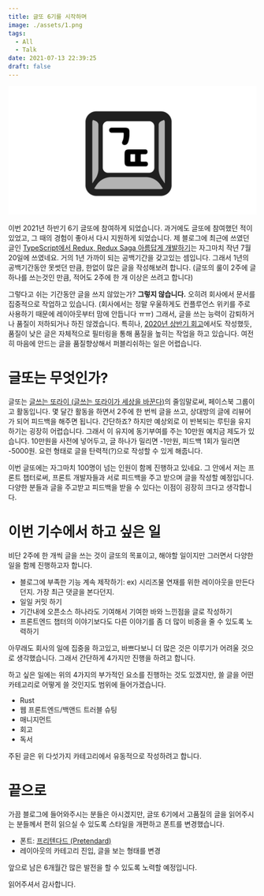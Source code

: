 ```yaml
---
title: 글또 6기를 시작하며
image: ./assets/1.png
tags:
  - All
  - Talk
date: 2021-07-13 22:39:25
draft: false
---
```


![이미지1](./assets/1.png)

이번 2021년 하반기 6기 글또에 참여하게 되었습니다. 과거에도 글또에 참여했던 적이 있었고, 그 때의 경험이 좋아서 다시 지원하게 되었습니다.
제 블로그에 최근에 쓰였던 글인 [TypeScript에서 Redux, Redux Saga 아름답게 개발하기](https://vallista.kr/2020/07/20/TypeScript%EC%97%90%EC%84%9C-Redux-Redux-Saga-%EC%95%84%EB%A6%84%EB%8B%B5%EA%B2%8C-%EA%B0%9C%EB%B0%9C%ED%95%98%EA%B8%B0/)는 자그마치 작년 7월 20일에 쓰였네요.
거의 1년 가까이 되는 공백기간을 갖고있는 셈입니다. 그래서 1년의 공백기간동안 못썻던 만큼, 한없이 많은 글을 작성해보려 합니다. (글또의 룰이 2주에 글 하나를 쓰는것인 만큼, 적어도 2주에 한 개 이상은 쓰려고 합니다)

그렇다고 쉬는 기간동안 글을 쓰지 않았는가? **그렇지 않습니다.** 오히려 회사에서 문서를 집중적으로 작업하고 있습니다. (회사에서는 정말 우울하게도 컨플루언스 위키를 주로 사용하기 때문에 레이아웃부터 맘에 안듭니다 ㅠㅠ)
그래서, 글을 쓰는 능력이 감퇴하거나 품질이 저하되거나 하진 않겠습니다. 특히나, [2020년 상반기 회고](http://localhost:8000/2020/07/11/2020%EB%85%84-%EC%83%81%EB%B0%98%EA%B8%B0-%ED%9A%8C%EA%B3%A0/)에서도 작성했듯, 품질이 낮은 글은 자체적으로 필터링을 통해 품질을 높히는 작업을 하고 있습니다.
여전히 마음에 안드는 글을 품질향상해서 퍼블리쉬하는 일은 어렵습니다.

# 글또는 무엇인가?

글또는 [글쓰는 또라이 (글쓰는 또라이가 세상을 바꾼다)](https://www.facebook.com/groups/geultto/)의 줄임말로써, 페이스북 그룹이고 활동입니다.
몇 달간 활동을 하면서 2주에 한 번씩 글을 쓰고, 상대방의 글에 리뷰어가 되어 피드백을 해주면 됩니다. 간단하죠? 하지만 예상외로 이 반복되는 루틴을 유지하기는 굉장히 어렵습니다.
그래서 이 유지에 동기부여를 주는 10만원 예치금 제도가 있습니다. 10만원을 사전에 넣어두고, 글 하나가 밀리면 -1만원, 피드백 1회가 밀리면 -5000원. 요런 형태로 글을 탄력적(?)으로 작성할 수 있게 해줍니다.

이번 글또에는 자그마치 100명이 넘는 인원이 함께 진행하고 있네요. 그 안에서 저는 프론트 챕터로써, 프론트 개발자들과 서로 피드백을 주고 받으며 글을 작성할 예정입니다.
다양한 분들과 글을 주고받고 피드백을 받을 수 있다는 이점이 굉장히 크다고 생각합니다.

# 이번 기수에서 하고 싶은 일

비단 2주에 한 개씩 글을 쓰는 것이 글또의 목표이고, 해야할 일이지만 그러면서 다양한 일을 함께 진행하고자 합니다.

- 블로그에 부족한 기능 계속 제작하기: ex) 시리즈물 연재를 위한 레이아웃을 만든다던지. 가장 최근 댓글을 본다던지.
- 일일 커밋 하기
- 기간내에 오픈소스 하나라도 기여해서 기여한 바와 느낀점을 글로 작성하기
- 프론트엔드 챕터의 이야기보다도 다른 이야기를 좀 더 많이 비중을 줄 수 있도록 노력하기

아무래도 회사의 일에 집중을 하고있고, 바쁘다보니 더 많은 것은 이루기가 어려울 것으로 생각했습니다.
그래서 간단하게 4가지만 진행을 하려고 합니다.

하고 싶은 일에는 위의 4가지의 부가적인 요소를 진행하는 것도 있겠지만, 쓸 글을 어떤 카테고리로 어떻게 쓸 것인지도 범위에 들어가겠습니다.

- Rust
- 웹 프론트엔드/백앤드 트러블 슈팅
- 매니지먼트
- 회고
- 독서

주된 글은 위 다섯가지 카테고리에서 유동적으로 작성하려고 합니다.

# 끝으로

가끔 블로그에 들어와주시는 분들은 아시겠지만, 글또 6기에서 고품질의 글을 읽어주시는 분들께서 편히 읽으실 수 있도록 스타일을 개편하고 폰트를 변경했습니다.

- 폰트: [프리텐다드 (Pretendard)](https://cactus.tistory.com/306)
- 레이아웃의 카테고리 진입, 글을 보는 형태를 변경

앞으로 남은 6개월간 많은 발전을 할 수 있도록 노력할 예정입니다.

읽어주셔서 감사합니다.